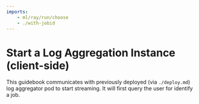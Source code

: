 ```yaml
---
imports:
    - ml/ray/run/choose
    - ./with-jobid
---
```


# Start a Log Aggregation Instance (client-side)

This guidebook communicates with previously deployed (via
`./deploy.md`) log aggregator pod to start streaming. It will first
query the user for identify a job.
